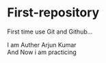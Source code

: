 # First-repository
First time use Git and Github...

I am Auther Arjun Kumar
<br>
And Now i am practicing
